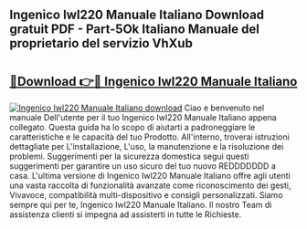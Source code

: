 ## Ingenico Iwl220 Manuale Italiano Download gratuit PDF - Part-5Ok Italiano Manuale del proprietario del servizio VhXub

# <h2><a href="http://dfeoc3y.blite.top/?on=Ingenico+Iwl220+Manuale+Italiano">🔗Download 👉🔴 Ingenico Iwl220 Manuale Italiano</a></h2>

[![Ingenico Iwl220 Manuale Italiano download](https://i.imgur.com/lujVjoI.png)](http://dfeoc3y.blite.top/?on=Ingenico+Iwl220+Manuale+Italiano)
Ciao e benvenuto nel manuale Dell'utente per il tuo Ingenico Iwl220 Manuale Italiano appena collegato. Questa guida ha lo scopo di aiutarti a padroneggiare le caratteristiche e le capacità del tuo Prodotto. All'interno, troverai istruzioni dettagliate per L'installazione, L'uso, la manutenzione e la risoluzione dei problemi. Suggerimenti per la sicurezza domestica segui questi suggerimenti per garantire un uso sicuro del tuo nuovo REDDDDDDD a casa. L'ultima versione di Ingenico Iwl220 Manuale Italiano offre agli utenti una vasta raccolta di funzionalità avanzate come riconoscimento dei gesti, Vivavoce, compatibilità multi-dispositivo e consigli personalizzati. Siamo sempre qui per te, Ingenico Iwl220 Manuale Italiano. Il nostro Team di assistenza clienti si impegna ad assisterti in tutte le Richieste.

